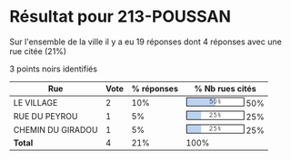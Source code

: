 # Résultat pour 213-POUSSAN

Sur l'ensemble de la ville il y a eu 19 réponses dont 4 réponses avec une rue citée (21%)

3 points noirs identifiés

| Rue | Vote | % réponses | % Nb rues cités|
|-----|------|------------|----------------|
| LE VILLAGE | 2 | 10% | <img src="../../img/bar_50.gif" />&nbsp;50%|
| RUE DU PEYROU | 1 | 5% | <img src="../../img/bar_25.gif" />&nbsp;25%|
| CHEMIN DU  GIRADOU | 1 | 5% | <img src="../../img/bar_25.gif" />&nbsp;25%|
| **Total** | 4 | 21% | 100%|
